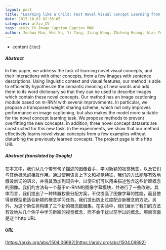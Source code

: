 ```yaml
---
layout: post
title: "Learning like a Child: Fast Novel Visual Concept Learning from Sentence Descriptions of Images"
date: 2015-10-02 02:36:05
categories: arXiv_CV
tags: arXiv_CV Image_Caption Caption RNN
author: Junhua Mao, Wei Xu, Yi Yang, Jiang Wang, Zhiheng Huang, Alan Yuille
---
```


* content
{:toc}

##### Abstract
In this paper, we address the task of learning novel visual concepts, and their interactions with other concepts, from a few images with sentence descriptions. Using linguistic context and visual features, our method is able to efficiently hypothesize the semantic meaning of new words and add them to its word dictionary so that they can be used to describe images which contain these novel concepts. Our method has an image captioning module based on m-RNN with several improvements. In particular, we propose a transposed weight sharing scheme, which not only improves performance on image captioning, but also makes the model more suitable for the novel concept learning task. We propose methods to prevent overfitting the new concepts. In addition, three novel concept datasets are constructed for this new task. In the experiments, we show that our method effectively learns novel visual concepts from a few examples without disturbing the previously learned concepts. The project page is this http URL

##### Abstract (translated by Google)
在本文中，我们从几个带有句子描述的图像着手，学习新颖的视觉概念，以及它们与其他概念的相互作用。通过使用语言上下文和视觉特征，我们的方法能够有效地假设新词的语义，并将其添加到词典中，以便它们可以用来描述包含这些新颖概念的图像。我们的方法有一个基于m-RNN的图像字幕模块，并进行了一些改进。具体而言，我们提出了一种转置权重分配方案，不仅提高了图像字幕的性能，而且使得该模型更适合新颖的概念学习任务。我们提出防止过度配合新概念的方法。另外，为这个新任务构建了三个新的概念数据集。在实验中，我们展示了我们的方法有效地从几个例子中学习新颖的视觉概念，而不会干扰以前学过的概念。项目页面是这个http URL

##### URL
[https://arxiv.org/abs/1504.06692](https://arxiv.org/abs/1504.06692)

